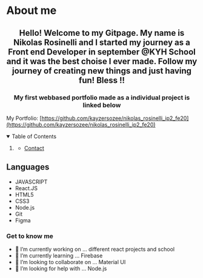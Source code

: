 # About me

<h2 align="center">Hello! Welcome to my Gitpage. My name is Nikolas Rosinelli and I started my journey as a Front end Developer in september @KYH School and it was the best choise I ever made. Follow my journey of creating new things and just having fun! Bless !!</h2>
  <h3 align="center">My first webbased portfolio made as a individual project is linked below</h3>

My Portfolio: [https://github.com/kayzersozee/nikolas_rosinelli_ip2_fe20](https://github.com/kayzersozee/nikolas_rosinelli_ip2_fe20)

<!-- TABLE OF CONTENTS -->
<details open="open">
  <summary>Table of Contents</summary>
  <ol>
    <li>
      <a href="#Languages"></a>
      <ul>
        <li><a href="#get-to-know-me">Contact</a></li>
      </ul>
    </li>
  </ol>
</details>

<!-- ABOUT THE PROJECT -->

## Languages

- JAVASCRIPT
- React.JS
- HTML5
- CSS3
- Node.js
- Git
- Figma

### Get to know me

- 🔭 I’m currently working on ... different react projects and school 
- 🌱 I’m currently learning ... Firebase
- 👯 I’m looking to collaborate on ... Material UI
- 🤔 I’m looking for help with ... Node.js


